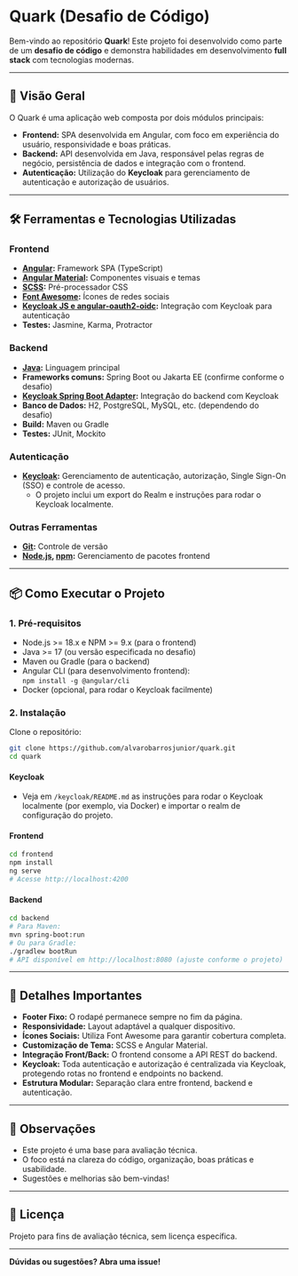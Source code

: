 # Quark (Desafio de Código)

Bem-vindo ao repositório **Quark**! Este projeto foi desenvolvido como parte de um **desafio de código** e demonstra habilidades em desenvolvimento **full stack** com tecnologias modernas.

---

## 🚀 Visão Geral

O Quark é uma aplicação web composta por dois módulos principais:

- **Frontend:** SPA desenvolvida em Angular, com foco em experiência do usuário, responsividade e boas práticas.
- **Backend:** API desenvolvida em Java, responsável pelas regras de negócio, persistência de dados e integração com o frontend.
- **Autenticação:** Utilização do **Keycloak** para gerenciamento de autenticação e autorização de usuários.

---

## 🛠️ Ferramentas e Tecnologias Utilizadas

### **Frontend**
- **[Angular](https://angular.io/):** Framework SPA (TypeScript)
- **[Angular Material](https://material.angular.io/):** Componentes visuais e temas
- **[SCSS](https://sass-lang.com/):** Pré-processador CSS
- **[Font Awesome](https://fontawesome.com/):** Ícones de redes sociais
- **[Keycloak JS e angular-oauth2-oidc](https://www.keycloak.org/docs/latest/securing_apps/#_javascript_adapter):** Integração com Keycloak para autenticação
- **Testes:** Jasmine, Karma, Protractor

### **Backend**
- **[Java](https://www.java.com/):** Linguagem principal
- **Frameworks comuns:** Spring Boot ou Jakarta EE (confirme conforme o desafio)
- **[Keycloak Spring Boot Adapter](https://www.keycloak.org/docs/latest/securing_apps/#_spring_boot_adapter):** Integração do backend com Keycloak
- **Banco de Dados:** H2, PostgreSQL, MySQL, etc. (dependendo do desafio)
- **Build:** Maven ou Gradle
- **Testes:** JUnit, Mockito

### **Autenticação**
- **[Keycloak](https://www.keycloak.org/):** Gerenciamento de autenticação, autorização, Single Sign-On (SSO) e controle de acesso.
    - O projeto inclui um export do Realm e instruções para rodar o Keycloak localmente.

### **Outras Ferramentas**
- **[Git](https://git-scm.com/):** Controle de versão
- **[Node.js](https://nodejs.org/), [npm](https://npmjs.com/):** Gerenciamento de pacotes frontend

---

## 📦 Como Executar o Projeto

### 1. Pré-requisitos

- Node.js >= 18.x e NPM >= 9.x (para o frontend)
- Java >= 17 (ou versão especificada no desafio)
- Maven ou Gradle (para o backend)
- Angular CLI (para desenvolvimento frontend):  
  `npm install -g @angular/cli`
- Docker (opcional, para rodar o Keycloak facilmente)

### 2. Instalação

Clone o repositório:

```sh
git clone https://github.com/alvarobarrosjunior/quark.git
cd quark
```

#### **Keycloak**
- Veja em `/keycloak/README.md` as instruções para rodar o Keycloak localmente (por exemplo, via Docker) e importar o realm de configuração do projeto.

#### **Frontend**
```sh
cd frontend
npm install
ng serve
# Acesse http://localhost:4200
```

#### **Backend**
```sh
cd backend
# Para Maven:
mvn spring-boot:run
# Ou para Gradle:
./gradlew bootRun
# API disponível em http://localhost:8080 (ajuste conforme o projeto)
```

---

## 📑 Detalhes Importantes

- **Footer Fixo:** O rodapé permanece sempre no fim da página.
- **Responsividade:** Layout adaptável a qualquer dispositivo.
- **Ícones Sociais:** Utiliza Font Awesome para garantir cobertura completa.
- **Customização de Tema:** SCSS e Angular Material.
- **Integração Front/Back:** O frontend consome a API REST do backend.
- **Keycloak:** Toda autenticação e autorização é centralizada via Keycloak, protegendo rotas no frontend e endpoints no backend.
- **Estrutura Modular:** Separação clara entre frontend, backend e autenticação.

---

## 📝 Observações

- Este projeto é uma base para avaliação técnica.
- O foco está na clareza do código, organização, boas práticas e usabilidade.
- Sugestões e melhorias são bem-vindas!

---

## 📄 Licença

Projeto para fins de avaliação técnica, sem licença específica.

---

**Dúvidas ou sugestões? Abra uma issue!**